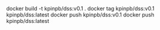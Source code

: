 docker build -t kpinpb/dss:v0.1 .
docker tag kpinpb/dss:v0.1 kpinpb/dss:latest
docker push kpinpb/dss:v0.1
docker push kpinpb/dss:latest
